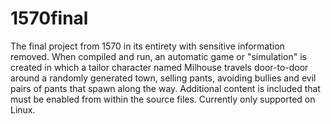 # 1570final
The final project from 1570 in its entirety with sensitive information removed. When compiled and run, an automatic game or "simulation" is created in which a tailor character named Milhouse travels door-to-door around a randomly generated town, selling pants, avoiding bullies and evil pairs of pants that spawn along the way. Additional content is included that must be enabled from within the source files. Currently only supported on Linux.
